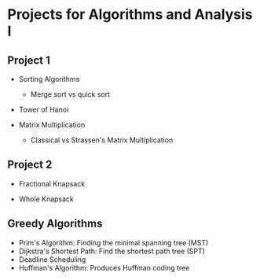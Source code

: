 # Projects for Algorithms and Analysis I

## Project 1

- Sorting Algorithms

  - Merge sort vs quick sort

- Tower of Hanoi

- Matrix Multiplication
  - Classical vs Strassen's Matrix Multiplication

## Project 2

- Fractional Knapsack

- Whole Knapsack

## Greedy Algorithms

- Prim's Algorithm: Finding the minimal spanning tree (MST)
- Dijkstra's Shortest Path: Find the shortest path tree (SPT)
- Deadline Scheduling
- Huffman's Algorithm: Produces Huffman coding tree
